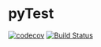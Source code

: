 # pyTest

[![codecov](https://codecov.io/gh/successgilli/pyTest/branch/master/graph/badge.svg)](https://codecov.io/gh/successgilli/pyTest)
[![Build Status](https://travis-ci.org/successgilli/pyTest.svg?branch=master)](https://travis-ci.org/successgilli/pyTest)
